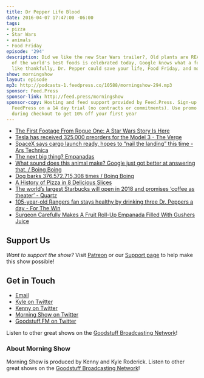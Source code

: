 ```yaml
---
title: Dr Pepper Life Blood
date: 2016-04-07 17:47:00 -06:00
tags:
- pizza
- Star Wars
- animals
- Food Friday
episode: '294'
description: Did we like the new Star Wars trailer?, Old plants are REALLY OLD, One
  of the world's best foods is celebrated today, Google knows what a few animals sound
  like thankfully, Dr. Pepper could save your life, Food Friday, and more.
show: morningshow
layout: episode
mp3: http://podcasts-1.feedpress.co/10588/morningshow-294.mp3
sponsor: Feed.Press
sponsor-link: http://feed.press/morningshow
sponsor-copy: Hosting and feed support provided by Feed.Press. Sign-up today and try
  FeedPress on a 14 day trial (no contracts or commitments). Use promo code `morningshow`
  during checkout to get 10% off your first year
---
```


* [The First Footage From Rogue One: A Star Wars Story Is Here](http://io9.gizmodo.com/the-first-footage-from-rogue-one-a-star-wars-story-is-1769499096)
* [Tesla has received 325,000 preorders for the Model 3 - The Verge](http://www.theverge.com/2016/4/7/11385146/tesla-model-3-preorders-375000-elon-musk)
* [SpaceX says cargo launch ready, hopes to “nail the landing” this time - Ars Technica](http://arstechnica.com/science/2016/04/spacex-says-cargo-launch-ready-hopes-to-nail-the-landing-this-time/)
* [The next big thing? Empanadas](http://www.cincinnati.com/story/entertainment/dining/polly's%20reviews/2016/04/06/empanadas-next-big-thing/82337934/)
* [What sound does this animal make? Google just got better at answering that. / Boing Boing](http://boingboing.net/2016/04/06/what-sound-does-this-animal-ma.html)
* [Dog barks 376,572,715,308 times / Boing Boing](http://boingboing.net/2016/04/06/dog-barks-376572715308-time.html)
* [A History of Pizza in 8 Delicious Slices](http://laughingsquid.com/a-history-of-pizza-in-8-delicious-slices/)
* [The world’s largest Starbucks will open in 2018 and promises ‘coffee as theater’ - Quartz](http://qz.com/655445/the-worlds-largest-starbucks-will-open-in-2018-and-promises-coffee-as-theater/)
* [105-year-old Rangers fan stays healthy by drinking three Dr. Peppers a day - For The Win](http://ftw.usatoday.com/2016/04/texas-rangers-105-year-old-elizabeth-sullivan-dr-pepper)
* [Surgeon Carefully Makes A Fruit Roll-Up Empanada Filled With Gushers Juice](http://www.foodbeast.com/news/fruit-roll-up-gushers-surgeon/)

## Support Us
*Want to support the show?* Visit [Patreon](http://patreon.com/morningshow) or our [Support page](http://goodstuff.fm/support) to help make this show possible!

## Get in Touch
* [Email](mailto:kyle@goodstuff.fm)
* [Kyle on Twitter](http://twitter.com/dogburps)
* [Kenny on Twitter](http://twitter.com/pizzarobotics)
* [Morning Show on Twitter](http://twitter.com/morningshowam)
* [Goodstuff.FM on Twitter](http://twitter.com/goodstufffm)

Listen to other great shows on the [Goodstuff Broadcasting Network](http://goodstuff.fm/broadcasts)!

### About Morning Show
Morning Show is produced by Kenny and Kyle Roderick. Listen to other great shows on the [Goodstuff Broadcasting Network](http://goodstuff.fm/)!

